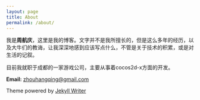 ```yaml
---
layout: page
title: About
permalink: /about/
---
```


我是**周航庆**，这里是我的博客。文字并不是我所擅长的，但是这么多年的经历，以及大牛们的教诲，让我深深地感到应该写点什么，不管是关于技术的积累，或是对生活的记叙。

目前我就职于成都的一家游戏公司，主要从事着cocos2d-x方面的开发。

**Email:** [zhouhangqing@gmail.com](zhouhangqing@gmail.com)

Theme powered by [Jekyll Writer](http://blog.jekyllwriter.com/)



